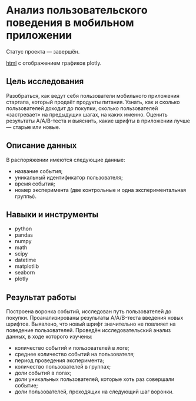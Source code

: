 # Анализ пользовательского поведения в мобильном приложении

Статус проекта — завершён.

[html](https://nbviewer.org/github/irashtelm/portfolio/blob/main/app_food_startup/app_food_startup.ipynb) с отображением графиков plotly.

## **Цель исследования**

Разобраться, как ведут себя пользователи мобильного приложения стартапа, который продаёт продукты питания. Узнать, как и сколько пользователей доходит до покупки, сколько пользователей «застревает» на предыдущих шагах, на каких именно. Оценить результаты A/A/B-теста и выяснить, какие шрифты в приложении лучше — старые или новые.

## **Описание данных**

В распоряжении имеются следующие данные:

- название события;
- уникальный идентификатор пользователя;
- время события;
- номер эксперимента (две контрольные и одна экспериментальная группы).

## **Навыки и инструменты**

- python
- pandas
- numpy
- math
- scipy
- datetime
- matplotlib
- seaborn
- plotly

## **Результат работы**

Построена воронка событий, исследован путь пользователей до покупки. Проанализированы результаты A/A/B-теста введения новых шрифтов. Выявлено, что новый шрифт значительно не повлияет на поведение пользователей. Проведён исследовательский анализ данных, в ходе которого изучены:

- количество событий и пользователей в логе;
- среднее количество событий на пользователя;
- период проведения эксперимента;
- количество пользователей в группах;
- доли событий в логах;
- доли уникальных пользователей, которые хоть раз совершали событие;
- доли пользователей, проходящих на следующий шаг воронки.
